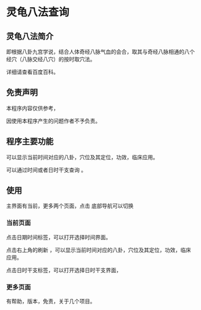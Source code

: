# 灵龟八法查询 
## 灵龟八法简介
即根据八卦九宫学说，结合人体奇经八脉气血的会合，取其与奇经八脉相通的八个经穴（八脉交经八穴）的按时取穴法。

详细请查看百度百科。
## 免责声明
本程序内容仅供参考，

因使用本程序产生的问题作者不予负责。
## 程序主要功能
可以显示当前时间对应的八卦，穴位及其定位，功效，临床应用。

可以通过时间或者日时干支查询 。
## 使用
主界面有当前，更多两个页面，点击 底部导航可以切换
### 当前页面
点击日期时间标签，可以打开选择时间界面。

点击右上角的刷新 ，可以显示当前时间对应的八卦，穴位及其定位，功效，临床应用。

点击日时干支标签，可以打开选择日时干支界面，
### 更多页面
有帮助，版本，免责，关于几个项目。